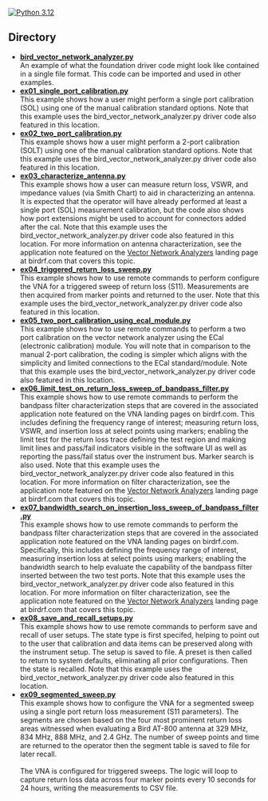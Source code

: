
[![Python 3.12](https://img.shields.io/badge/python-3.12-&?labelColor=3E434A&colorB=006281&logo=python)](https://www.python.org/downloads/release/python-3127/)

## Directory

* **[bird_vector_network_analyzer.py](./bird_vector_network_analyzer.py)**  
An example of what the foundation driver code might look like contained in a single file format. This code can be imported and used in other examples. 
* **[ex01_single_port_calibration.py](./ex01_single_port_calibration.py)**  
This example shows how a user might perform a single port calibration (SOL) using one of the manual calibration standard options. Note that this example uses the bird_vector_network_analyzer.py driver code also featured in this location.
* **[ex02_two_port_calibration.py](./ex02_two_port_calibration.py)**  
This example shows how a user might perform a 2-port calibration (SOLT) using one of the manual calibration standard options. Note that this example uses the bird_vector_network_analyzer.py driver code also featured in this location.
* **[ex03_characterize_antenna.py](./ex03_characterize_antenna.py)**  
This example shows how a user can measure return loss, VSWR, and impedance values (via Smith Chart) to aid in characterizing an antenna. It is expected that the operator will have already performed at least a single port (SOL) measurement calibration, but the code also shows how port extensions might be used to account for connectors added after the cal. Note that this example uses the bird_vector_network_analyzer.py driver code also featured in this location. For more information on antenna characterization, see the application note featured on the [Vector Network Analyzers](https://birdrf.com/Products/Analyzers/VNA.aspx) landing page at birdrf.com that covers this topic.
* **[ex04_triggered_return_loss_sweep.py](./ex04_triggered_return_loss_sweep.py)**  
This example shows how to use remote commands to perform configure the VNA for a triggered sweep of return loss (S11). Measurements are then acquired from marker points and returned to the user. Note that this example uses the bird_vector_network_analyzer.py driver code also featured in this location. 
* **[ex05_two_port_calibration_using_ecal_module.py](./ex05_two_port_calibration_using_ecal_module.py)**  
This example shows how to use remote commands to perform a two port calibration on the vector network analyzer using the ECal (electronic calibration) module. You will note that in comparison to the manual 2-port calibration, the coding is simpler which aligns with the simplicity and limited connections to the ECal standard/module. Note that this example uses the bird_vector_network_analyzer.py driver code also featured in this location. 
* **[ex06_limit_test_on_return_loss_sweep_of_bandpass_filter.py](./ex06_limit_test_on_return_loss_sweep_of_bandpass_filter.py)**  
This example shows how to use remote commands to perform the bandpass filter characterization steps that are covered in the associated application note featured on the VNA landing pages on birdrf.com. This includes defining the frequency range of interest; measuring return loss, VSWR, and insertion loss at select points using markers; enabling the limit test for the return loss trace defining the test region and making limit lines and pass/fail indicators visible in the software UI as well as reporting the pass/fail status over the instrument bus. Marker search is also used. Note that this example uses the bird_vector_network_analyzer.py driver code also featured in this location. For more information on filter characterization, see the application note featured on the [Vector Network Analyzers](https://birdrf.com/Products/Analyzers/VNA.aspx) landing page at birdrf.com that covers this topic.
* **[ex07_bandwidth_search_on_insertion_loss_sweep_of_bandpass_filter.py](./ex07_bandwidth_search_on_insertion_loss_sweep_of_bandpass_filter.py)**  
This example shows how to use remote commands to perform the bandpass filter characterization steps that are covered in the associated application note featured on the VNA landing pages on birdrf.com. Specifically, this includes defining the frequency range of interest, measuring insertion loss at select points using markers; enabling the bandwidth search to help evaluate the capability of the bandpass filter inserted between the two test ports. Note that this example uses the bird_vector_network_analyzer.py driver code also featured in this location. For more information on filter characterization, see the application note featured on the [Vector Network Analyzers](https://birdrf.com/Products/Analyzers/VNA.aspx) landing page at birdrf.com that covers this topic.
* **[ex08_save_and_recall_setups.py](./ex08_save_and_recall_setups.py)**  
This example shows how to use remote commands to perform save and recall of user setups. The state type is first specifed, helping to point out to the user that calibration and data items can be preserved along with the instrument setup. The setup is saved to file. A preset is then called to return to system defaults, eliminating all prior configurations. Then the state is recalled. Note that this example uses the bird_vector_network_analyzer.py driver code also featured in this location.
* **[ex09_segmented_sweep.py](./ex09_segmented_sweep.py)**  
This example shows how to configure the VNA for a segmented sweep using a single port return loss measurement (S11 parameters). The segments are chosen based on the four most prominent return loss areas witnessed when evaluating a Bird AT-800 antenna at 329 MHz, 834 MHz, 888 MHz, and 2.4 GHz. The number of sweep points and time are returned to the operator then the segment table is saved to file for later recall. <br><br>The VNA is configured for triggered sweeps. The logic will loop to capture return loss data across four marker points every 10 seconds for 24 hours, writing the measurements to CSV file.
